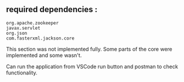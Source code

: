 ## required dependencies :
    org.apache.zookeeper   
    javax.servlet
    org.json
    com.fasterxml.jackson.core

This section was not implemented fully. Some parts of the core were implemented and some wasn't. 

Can run the application from VSCode run button and postman to check functionality. 

